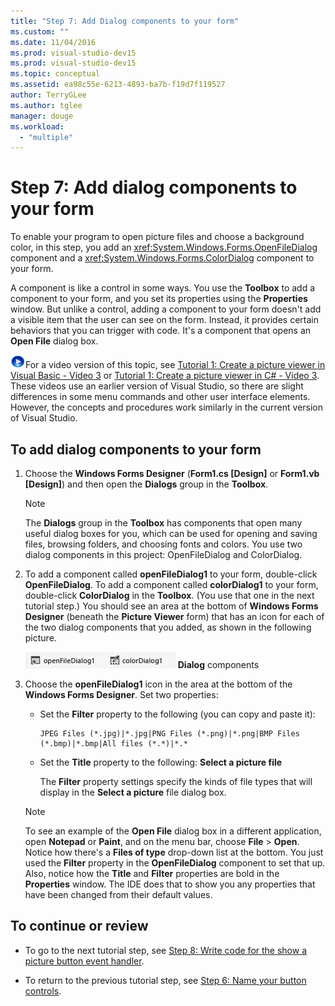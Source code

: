 ```yaml
---
title: "Step 7: Add Dialog components to your form"
ms.custom: ""
ms.date: 11/04/2016
ms.prod: visual-studio-dev15
ms.prod: visual-studio-dev15
ms.topic: conceptual
ms.assetid: ea98c55e-6213-4893-ba7b-f19d7f119527
author: TerryGLee
ms.author: tglee
manager: douge
ms.workload:
  - "multiple"
---
```

# Step 7: Add dialog components to your form
To enable your program to open picture files and choose a background color, in this step, you add an <xref:System.Windows.Forms.OpenFileDialog> component and a <xref:System.Windows.Forms.ColorDialog> component to your form.

 A component is like a control in some ways. You use the **Toolbox** to add a component to your form, and you set its properties using the **Properties** window. But unlike a control, adding a component to your form doesn't add a visible item that the user can see on the form. Instead, it provides certain behaviors that you can trigger with code. It's a component that opens an **Open File** dialog box.

 ![link to video](../data-tools/media/playvideo.gif)For a video version of this topic, see [Tutorial 1: Create a picture viewer in Visual Basic - Video 3](http://go.microsoft.com/fwlink/?LinkId=205213) or [Tutorial 1: Create a picture viewer in C# - Video 3](http://go.microsoft.com/fwlink/?LinkId=205202). These videos use an earlier version of Visual Studio, so there are slight differences in some menu commands and other user interface elements. However, the concepts and procedures work similarly in the current version of Visual Studio.

## To add dialog components to your form

1.  Choose the **Windows Forms Designer** (**Form1.cs [Design]** or **Form1.vb [Design]**) and then open the **Dialogs** group in the **Toolbox**.

    > [!NOTE]
    >  The **Dialogs** group in the **Toolbox** has components that open many useful dialog boxes for you, which can be used for opening and saving files, browsing folders, and choosing fonts and colors. You use two dialog components in this project: OpenFileDialog and ColorDialog.

2.  To add a component called **openFileDialog1** to your form, double-click **OpenFileDialog**. To add a component called **colorDialog1** to your form, double-click **ColorDialog** in the **Toolbox**. (You use that one in the next tutorial step.) You should see an area at the bottom of **Windows Forms Designer** (beneath the **Picture Viewer** form) that has an icon for each of the two dialog components that you added, as shown in the following picture.

     ![Dialog components](../ide/media/express_dialogsadded.png)
**Dialog** components

3.  Choose the **openFileDialog1** icon in the area at the bottom of the **Windows Forms Designer**. Set two properties:

    -   Set the **Filter** property to the following (you can copy and paste it):

        ```
        JPEG Files (*.jpg)|*.jpg|PNG Files (*.png)|*.png|BMP Files (*.bmp)|*.bmp|All files (*.*)|*.*
        ```

    -   Set the **Title** property to the following: **Select a picture file**

         The **Filter** property settings specify the kinds of file types that will display in the **Select a picture** file dialog box.

    > [!NOTE]
    >  To see an example of the **Open File** dialog box in a different application, open **Notepad** or **Paint**, and on the menu bar, choose **File** > **Open**. Notice how there's a **Files of type** drop-down list at the bottom. You just used the **Filter** property in the **OpenFileDialog** component to set that up. Also, notice how the **Title** and **Filter** properties are bold in the **Properties** window. The IDE does that to show you any properties that have been changed from their default values.

## To continue or review

-   To go to the next tutorial step, see [Step 8: Write code for the show a picture button event handler](../ide/step-8-write-code-for-the-show-a-picture-button-event-handler.md).

-   To return to the previous tutorial step, see [Step 6: Name your button controls](../ide/step-6-name-your-button-controls.md).
